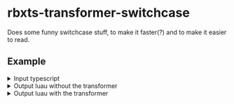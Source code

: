 # rbxts-transformer-switchcase

Does some funny switchcase stuff, to make it faster(?) and to make it easier to read.

## Example
<details>
<summary>Input typescript</summary>

```ts
let a = 2

switch (a) {
    case 1:
        print("one");
        break;

    case 2:
        print("two");
        break;

    default:
        print("uhh what??");
        break;
}
```
</details>

<details>
<summary>Output luau without the transformer</summary>

```lua
local a = 2
repeat
    if a == 1 then
        print("one")
        break
    end
    if a == 2 then
        print("two")
        break
    end
    print("uhh what??")
    break
until true
```
</details>

<details>
<summary>Output luau with the transformer</summary>

```lua
local a = 2
-- switch
if a == 1 then
    print("one")
elseif a == 2 then
    print("two")
else
    print("uhh what??")
end
```
</details>

